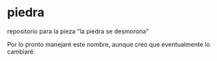 # piedra
repositorio para la pieza "la piedra se desmorona"

Por lo pronto manejaré este nombre, aunque creo que eventualmente lo cambiaré.